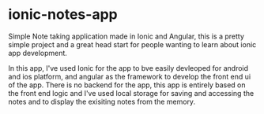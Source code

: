# ionic-notes-app
Simple Note taking application made in Ionic and Angular, this is a pretty simple project and a great head start for people wanting to learn about ionic app development.


In this app, I've used Ionic for the app to bve easily devleoped for android and ios platform, and angular as the framework to develop the front end ui of the app.
There is no backend for the app, this app is entirely based on the front end logic and I've used local storage for saving and accessing the notes and to display the exisiting notes from the memory.
